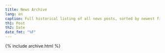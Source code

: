 ```yaml
---
title: News Archive
lang: en
caption: Full historical listing of all news posts, sorted by newest first.
th1: Post
th2: Date
date_fmt: "%F"
---
```


{% include archive.html %}
